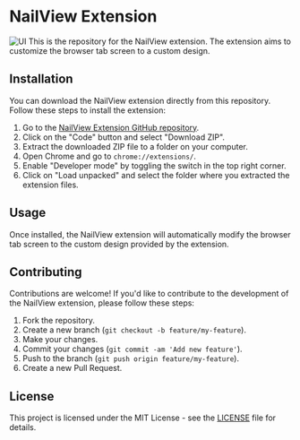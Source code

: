 # NailView Extension

![UI](https://i.imghippo.com/files/rkvsa1715450509.png)
This is the repository for the NailView extension. The extension aims to customize the browser tab screen to a custom design.

## Installation

You can download the NailView extension directly from this repository. Follow these steps to install the extension:

1. Go to the [NailView Extension GitHub repository](https://github.com/mohdafwan/NailView-extension).
2. Click on the "Code" button and select "Download ZIP".
3. Extract the downloaded ZIP file to a folder on your computer.
4. Open Chrome and go to `chrome://extensions/`.
5. Enable "Developer mode" by toggling the switch in the top right corner.
6. Click on "Load unpacked" and select the folder where you extracted the extension files.

## Usage

Once installed, the NailView extension will automatically modify the browser tab screen to the custom design provided by the extension.

## Contributing

Contributions are welcome! If you'd like to contribute to the development of the NailView extension, please follow these steps:

1. Fork the repository.
2. Create a new branch (`git checkout -b feature/my-feature`).
3. Make your changes.
4. Commit your changes (`git commit -am 'Add new feature'`).
5. Push to the branch (`git push origin feature/my-feature`).
6. Create a new Pull Request.

## License

This project is licensed under the MIT License - see the [LICENSE](LICENSE) file for details.
